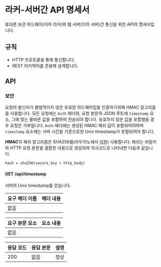 # 라커-서버간 API 명세서
휴대폰 보관 하드웨어(이하 라커)와 웹 서버(이하 서버)간 통신을 위한 API의 명세서입니다.

## 규칙
- HTTP 프로토콜을 통해 통신합니다.
- REST 아키텍처를 준용해 설계합니다.

## API
### 보안
요청의 발신자가 불법적이지 않은 유효한 하드웨어임을 인증하기위해 HMAC 알고리즘을 사용합니다.
모든 요청에는 `Auth` 헤더와, 요청 본문의 JSON 루트에 `timestamp` 요소, 그에 맞는 올바른 값을 포함하여 전송되야 합니다. 유효하지 않은 값을 포함했을 경우 요청은 거부됩니다. 
`Auth` 헤더에는 생성된 HMAC 해쉬 값이 포함되어야하며 `timestamp` 요소에는 서버 시간을 기준으로한 Unix timestamp가 포함되어야 합니다. 

**HMAC**의 해쉬 알고리즘은 SHA256를(아두이노에서 [지원](https://rweather.github.io/arduinolibs/classSHA256.html)) 사용합니다. 
해쉬는 비밀키와 HTTP 요청 본문을 결합한 내용으로 생성되며 의사코드로 나타내면 다음과 같습니다.
```
hash = sha256(secure_key + http_body)
```

#### GET /api/timestamp
서버의 Unix timestamp를 얻습니다.

|요구 헤더 이름|헤더 내용|
|--|---|
|없음||

|요구 본문 요소|요소 내용|
|--|---|
|없음||

|응답 코드|응답 본문|설명|
|--|---|---|
|200|없음|정상|
